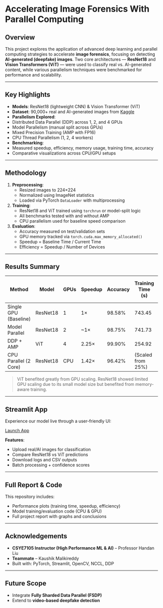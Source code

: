 #  Accelerating Image Forensics With Parallel Computing

##  Overview

This project explores the application of advanced deep learning and parallel computing strategies to accelerate **image forensics**, focusing on detecting **AI-generated (deepfake) images**. Two core architectures — **ResNet18** and **Vision Transformers (ViT)** — were used to classify real vs. AI-generated content, while various parallelism techniques were benchmarked for performance and scalability.

---

##  Key Highlights

-  **Models**: ResNet18 (lightweight CNN) & Vision Transformer (ViT)
-  **Dataset**: 90,000+ real and AI-generated images from [Kaggle](https://www.kaggle.com/competitions/detect-ai-vs-human-generated-images)
-  **Parallelism Explored**:
  - Distributed Data Parallel (DDP) across 1, 2, and 4 GPUs
  - Model Parallelism (manual split across GPUs)
  - Mixed Precision Training (AMP with FP16)
  - CPU Thread Parallelism (1, 2, 4 workers)
-  **Benchmarking**:
  - Measured speedup, efficiency, memory usage, training time, accuracy
  - Comparative visualizations across CPU/GPU setups

---

##  Methodology

1. **Preprocessing**:
   - Resized images to 224×224
   - Normalized using ImageNet statistics
   - Loaded via PyTorch `DataLoader` with multiprocessing
2. **Training**:
   - ResNet18 and ViT trained using `torchrun` or model-split logic
   - All benchmarks tested with and without AMP
   - CPU parallelism used for baseline speed comparison
3. **Evaluation**:
   - Accuracy measured on test/validation sets
   - GPU memory tracked via `torch.cuda.max_memory_allocated()`
   - Speedup = Baseline Time / Current Time
   - Efficiency = Speedup / Number of Devices

---

##  Results Summary

| Method                | Model     | GPUs | Speedup | Accuracy | Training Time (s) | Max GPU Mem (GB) |
|----------------------|-----------|------|---------|----------|--------------------|------------------|
| Single GPU (Baseline)| ResNet18  | 1    | 1×      | 98.58%   | 743.45             | 0.50             |
| Model Parallel        | ResNet18  | 2    | ~1×     | 98.75%   | 741.73             | 0.46             |
| DDP + AMP             | ViT       | 4    | 2.25×   | 99.90%   | 254.92             | ~0.40            |
| CPU Parallel (2 Core) | ResNet18  | CPU  | 1.42×   | 96.42%   | (Scaled from 25%)  | —                |

>  ViT benefited greatly from GPU scaling. ResNet18 showed limited GPU scaling due to its small model size but benefited from memory-aware training.

---

##  Streamlit App

Experience our model live through a user-friendly UI:

 [Launch App](https://ai-vs-real-image-detection-hpc.streamlit.app/)

**Features**:
- Upload real/AI images for classification
- Compare ResNet18 vs ViT predictions
- Download logs and CSV outputs
- Batch processing + confidence scores

---

##  Full Report & Code

This repository includes:
-  Performance plots (training time, speedup, efficiency)
-  Model training/evaluation code (CPU & GPU)
-  Full project report with graphs and conclusions

---

##  Acknowledgements

- **CSYE7105 Instructor (High Performance ML & AI)** – Professor Handan Liu
- **Teammate** – Kaushik Malikireddy
- Built with: PyTorch, Streamlit, OpenCV, NCCL, DDP

---

##  Future Scope

- Integrate **Fully Sharded Data Parallel (FSDP)**
- Extend to **video-based deepfake detection**
